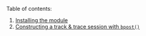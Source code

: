 Table of contents:

1. [Installing the module](/pages/installing.md)
2. [Constructing a track & trace session with `bpost()`](/pages/constructor.md)
